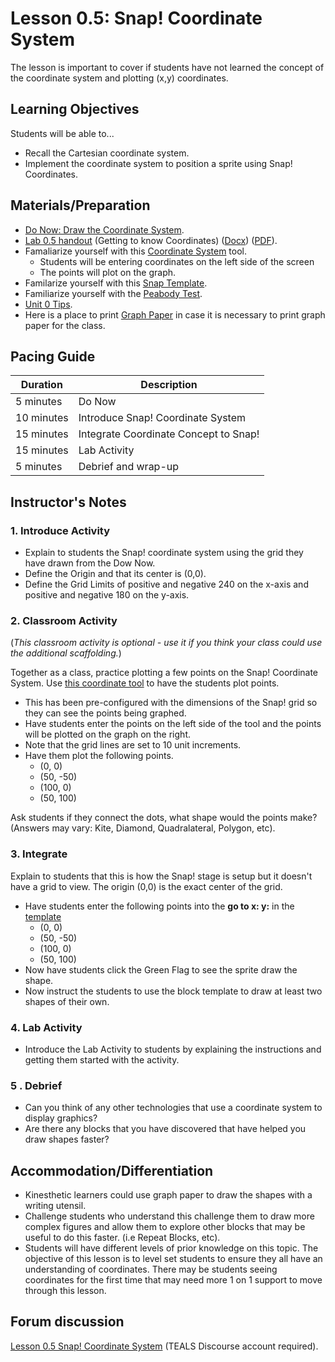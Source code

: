 # Lesson 0.5: Snap! Coordinate System

The lesson is important to cover if students have not learned the concept of the coordinate system and plotting (x,y) coordinates.

## Learning Objectives

Students will be able to...

* Recall the Cartesian coordinate system.
* Implement the coordinate system to position a sprite using Snap! Coordinates.

## Materials/Preparation

* [Do Now: Draw the Coordinate System](do_now_05.md).
* [Lab 0.5 handout](lab_05.md) (Getting to know Coordinates) ([Docx](https://github.com/TEALSK12/introduction-to-computer-science/raw/master/Unit%200/Lab_05.docx)) ([PDF](https://github.com/TEALSK12/introduction-to-computer-science/raw/master/Unit%200/Lab_05.pdf)).
* Famaliarize yourself with this [Coordinate System](https://www.desmos.com/calculator/ui4klsjued) tool.
  * Students will be entering coordinates on the left side of the screen
  * The points will plot on the graph.
* Familarize yourself with this [Snap Template](https://snap.berkeley.edu/snap/snap.html#present:Username=aspiece%40gmail.com&ProjectName=Snap%20Coordinate%20System%20Intro).
* Familiarize yourself with the [Peabody Test](https://snap.berkeley.edu/snap/snap.html#present:Username=aspiece%40gmail.com&ProjectName=PeabodyTest).
* [Unit 0 Tips](unit_0_tips.md).
* Here is a place to print [Graph Paper](https://free-printable-paper.com/graph-paper/) in case it is necessary to print graph paper for the class.

## Pacing Guide

| Duration   | Description                                   |
| ---------- | --------------------------------------------- |
| 5 minutes  | Do Now |
| 10 minutes  | Introduce Snap! Coordinate System              |
| 15 minutes | Integrate Coordinate Concept to Snap! |
| 15 minutes | Lab Activity |
| 5 minutes | Debrief and wrap-up                           |

## Instructor's Notes

### 1. Introduce Activity

* Explain to students the Snap! coordinate system using the grid they have drawn from the Dow Now.
* Define the Origin and that its center is (0,0).
* Define the Grid Limits of positive and negative 240 on the x-axis and positive and negative 180 on the y-axis.

### 2. Classroom Activity

(_This classroom activity is optional - use it if you think your class could use the additional scaffolding._)

Together as a class, practice plotting a few points on the Snap! Coordinate System.
Use [this coordinate tool](https://www.desmos.com/calculator/ui4klsjued) to have the students plot points.

* This has been pre-configured with the dimensions of the Snap! grid so they can see the points being graphed.
* Have students enter the points on the left side of the tool and the points will be plotted on the graph on the right.
* Note that the grid lines are set to 10 unit increments.
* Have them plot the following points.
  * (0, 0)
  * (50, -50)
  * (100, 0)
  * (50, 100)

Ask students if they connect the dots, what shape would the points make? (Answers may vary: Kite, Diamond, Quadralateral, Polygon, etc).

### 3. Integrate

Explain to students that this is how the Snap! stage is setup but it doesn't have a grid to view.
The origin (0,0) is the exact center of the grid.

* Have students enter the following points into the **go to x: y:** in the [template](https://snap.berkeley.edu/snap/snap.html#present:Username=aspiece%40gmail.com&ProjectName=Snap%20Coordinate%20System%20Intro)
  * (0, 0)
  * (50, -50)
  * (100, 0)
  * (50, 100)
* Now have students click the Green Flag to see the sprite draw the shape.
* Now instruct the students to use the block template to draw at least two shapes of their own.

### 4. Lab Activity

* Introduce the Lab Activity to students by explaining the instructions and getting them started with the activity.

### 5 . Debrief

* Can you think of any other technologies that use a coordinate system to display graphics?
* Are there any blocks that you have discovered that have helped you draw shapes faster?

## Accommodation/Differentiation

* Kinesthetic learners could use graph paper to draw the shapes with a writing utensil.
* Challenge students who understand this challenge them to draw more complex figures and allow them to explore other blocks that may be useful to do this faster. (i.e Repeat Blocks, etc).
* Students will have different levels of prior knowledge on this topic. The objective of this lesson is to level set students to ensure they all have an understanding of coordinates. There may be students seeing coordinates for the first time that may need more 1 on 1 support to move through this lesson.

## Forum discussion

[Lesson 0.5 Snap! Coordinate System](http://forums.tealsk12.org/c/unit-0-beginnings/Snap-Coordinate-System) (TEALS Discourse account required).</a>
